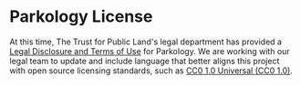 # Parkology License

At this time, The Trust for Public Land's legal department has provided a <a href="https://www.parkology.org/ParkShowPages?id=a1646000000cWD4AAM">Legal Disclosure and Terms of Use</a> for Parkology. We are working with our legal team to update and include language that better aligns this project with open source licensing standards, such as <a href="https://creativecommons.org/publicdomain/zero/1.0/">CC0 1.0 Universal (CC0 1.0)</a>.


